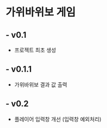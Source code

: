 # 가위바위보 게임

## - v0.1
- 프로젝트 최초 생성

## - v0.1.1
- 가위바위보 결과 값 출력

## - v0.2
- 플레이어 입력창 개선 (입력창 예외처리)
